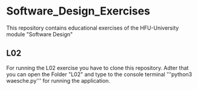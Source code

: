 # Software_Design_Exercises
This repository contains educational exercises of the HFU-University module "Software Design"

## L02
For running the L02 exercise you have to clone this repository.
Adter that you can open the Folder "L02" and type to the console terminal
'''python3 waesche.py'''
for running the application.
